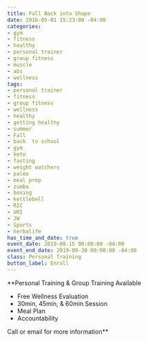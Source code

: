 ```yaml
---
title: Fall Back into Shape
date: 2016-05-01 15:23:00 -04:00
categories:
- gym
- fitness
- healthy
- personal trainer
- group fitness
- muscle
- abs
- wellness
tags:
- personal trainer
- fitness
- group fitness
- wellness
- healthy
- getting healthy
- summer
- Fall
- back  to school
- gym
- keto
- fasting
- weight watchers
- paleo
- meal prep
- zumba
- boxing
- kettlebell
- RIC
- URI
- JW
- Sports
- herbalife
has_time_and_date: true
event_date: 2019-08-15 00:00:00 -04:00
event_end_date: 2019-09-30 00:00:00 -04:00
class: Personal Training
button_label: Enroll
---
```


**Personal Training & Group Training Available
* Free Wellness Evaluation 
* 30min, 45min, & 60min Session
* Meal Plan
* Accountability

 
Call or email for more information**
